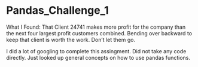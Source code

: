 # Pandas_Challenge_1
What I Found:
That Client 24741 makes more profit for the company than the next four largest profit customers combined. Bending over backward to keep that client is worth the work. Don’t let them go.

I did a lot of googling to complete this assingment. Did not take any code
directly. Just looked up general concepts on how to use pandas functions.
